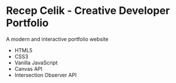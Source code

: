 # Recep Celik - Creative Developer Portfolio

A modern and interactive portfolio website 


- HTML5
- CSS3
- Vanilla JavaScript
- Canvas API
- Intersection Observer API
